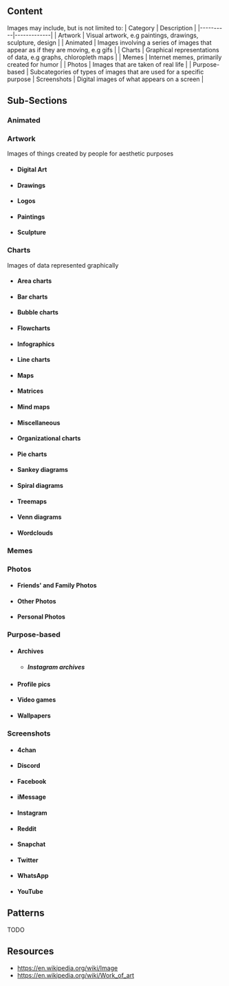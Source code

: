 ## Content

Images may include, but is not limited to: 
| Category | Description |
|----------|-------------|
| Artwork      | Visual artwork, e.g paintings, drawings, sculpture, design           |
| Animated     | Images involving a series of images that appear as if they are moving, e.g gifs |
| Charts       | Graphical representations of data, e.g graphs, chloropleth maps           |
| Memes        | Internet memes, primarily created for humor           |
| Photos       | Images that are taken of real life           |
| Purpose-based | Subcategories of types of images that are used for a specific purpose
| Screenshots  | Digital images of what appears on a screen           |

## Sub-Sections

### Animated

### Artwork

Images of things created by people for aesthetic purposes

  - #### Digital Art

  - #### Drawings

  - #### Logos

  - #### Paintings

  - #### Sculpture

### Charts

Images of data represented graphically

  - #### Area charts
  
  - #### Bar charts

  - #### Bubble charts

  - #### Flowcharts

  - #### Infographics

  - #### Line charts

  - #### Maps

  - #### Matrices

  - #### Mind maps

  - #### Miscellaneous

  - #### Organizational charts

  - #### Pie charts

  - #### Sankey diagrams

  - #### Spiral diagrams

  - #### Treemaps

  - #### Venn diagrams

  - #### Wordclouds

### Memes

### Photos

  - #### Friends' and Family Photos

  - #### Other Photos

  - #### Personal Photos

### Purpose-based

  - #### Archives

    - ##### Instagram archives

  - #### Profile pics

  - #### Video games

  - #### Wallpapers

### Screenshots

  - #### 4chan

  - #### Discord

  - #### Facebook

  - #### iMessage

  - #### Instagram

  - #### Reddit

  - #### Snapchat

  - #### Twitter

  - #### WhatsApp

  - #### YouTube

## Patterns

TODO

## Resources

* https://en.wikipedia.org/wiki/Image
* https://en.wikipedia.org/wiki/Work_of_art
